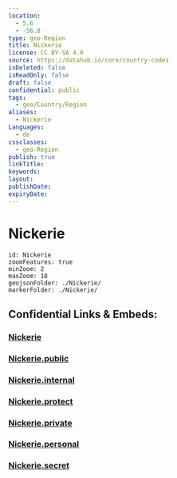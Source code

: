 ```yaml
---
location:
  - 5.6
  - -56.8
type: geo-Region
title: Nickerie
license: CC BY-SA 4.0
source: https://datahub.io/core/country-codes
isDeleted: false
isReadOnly: false
draft: false
confidential: public
tags:
  - geo/Country/Region
aliases:
  - Nickerie
Languages:
  - de
cssclasses:
  - geo-Region
publish: true
linkTitle:
keywords:
layout:
publishDate:
expiryDate:
---
```


# Nickerie

```leaflet
id: Nickerie
zoomFeatures: true 
minZoom: 2 
maxZoom: 18
geojsonFolder: ./Nickerie/
markerFolder: ./Nickerie/
```


## Confidential Links & Embeds: 

### [Nickerie](/_Standards/Earth/Continent/America~South/Suriname/Districts~Suriname/Nickerie.md) 

### [Nickerie.public](/_public/Earth/Continent/America~South/Suriname/Districts~Suriname/Nickerie.public.md) 

### [Nickerie.internal](/_internal/Earth/Continent/America~South/Suriname/Districts~Suriname/Nickerie.internal.md) 

### [Nickerie.protect](/_protect/Earth/Continent/America~South/Suriname/Districts~Suriname/Nickerie.protect.md) 

### [Nickerie.private](/_private/Earth/Continent/America~South/Suriname/Districts~Suriname/Nickerie.private.md) 

### [Nickerie.personal](/_personal/Earth/Continent/America~South/Suriname/Districts~Suriname/Nickerie.personal.md) 

### [Nickerie.secret](/_secret/Earth/Continent/America~South/Suriname/Districts~Suriname/Nickerie.secret.md)

